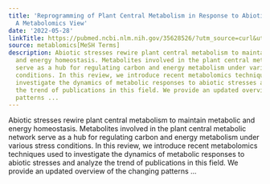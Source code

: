 ```yaml
---
title: 'Reprogramming of Plant Central Metabolism in Response to Abiotic Stresses:
  A Metabolomics View'
date: '2022-05-28'
linkTitle: https://pubmed.ncbi.nlm.nih.gov/35628526/?utm_source=curl&utm_medium=rss&utm_campaign=pubmed-2&utm_content=1Zkrxt7ktlCbHBXEV3v65xxSnkSWNsJ1A6Fq3gBniKhGfIUslK&fc=20210907212339&ff=20220531212847&v=2.17.6
source: metablomics[MeSH Terms]
description: Abiotic stresses rewire plant central metabolism to maintain metabolic
  and energy homeostasis. Metabolites involved in the plant central metabolic network
  serve as a hub for regulating carbon and energy metabolism under various stress
  conditions. In this review, we introduce recent metabolomics techniques used to
  investigate the dynamics of metabolic responses to abiotic stresses and analyze
  the trend of publications in this field. We provide an updated overview of the changing
  patterns ...
---
```

Abiotic stresses rewire plant central metabolism to maintain metabolic and energy homeostasis. Metabolites involved in the plant central metabolic network serve as a hub for regulating carbon and energy metabolism under various stress conditions. In this review, we introduce recent metabolomics techniques used to investigate the dynamics of metabolic responses to abiotic stresses and analyze the trend of publications in this field. We provide an updated overview of the changing patterns ...